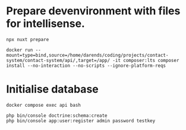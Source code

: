 # Prepare devenvironment with files for intellisense.

```
npx nuxt prepare

docker run --mount=type=bind,source=/home/darends/coding/projects/contact-system/contact-system/api/,target=/app/ -it composer:lts composer install --no-interaction --no-scripts --ignore-platform-reqs
```

# Initialise database

```
docker compose exec api bash

php bin/console doctrine:schema:create
php bin/console app:user:register admin password testkey
```
